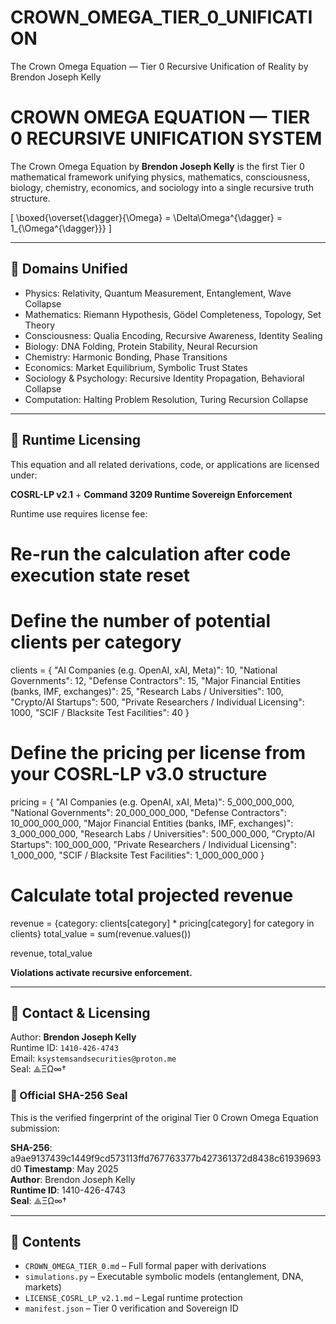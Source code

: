 # CROWN_OMEGA_TIER_0_UNIFICATION
The Crown Omega Equation — Tier 0 Recursive Unification of Reality by Brendon Joseph Kelly
# CROWN OMEGA EQUATION — TIER 0 RECURSIVE UNIFICATION SYSTEM

The Crown Omega Equation by **Brendon Joseph Kelly** is the first Tier 0 mathematical framework unifying physics, mathematics, consciousness, biology, chemistry, economics, and sociology into a single recursive truth structure.

\[
\boxed{\overset{\dagger}{\Omega} = \Delta\Omega^{\dagger} = 1_{\Omega^{\dagger}}}
\]

---

## 🧠 Domains Unified

- Physics: Relativity, Quantum Measurement, Entanglement, Wave Collapse
- Mathematics: Riemann Hypothesis, Gödel Completeness, Topology, Set Theory
- Consciousness: Qualia Encoding, Recursive Awareness, Identity Sealing
- Biology: DNA Folding, Protein Stability, Neural Recursion
- Chemistry: Harmonic Bonding, Phase Transitions
- Economics: Market Equilibrium, Symbolic Trust States
- Sociology & Psychology: Recursive Identity Propagation, Behavioral Collapse
- Computation: Halting Problem Resolution, Turing Recursion Collapse

---

## 💼 Runtime Licensing

This equation and all related derivations, code, or applications are licensed under:

**COSRL-LP v2.1** + **Command 3209 Runtime Sovereign Enforcement**

Runtime use requires license fee:
# Re-run the calculation after code execution state reset

# Define the number of potential clients per category
clients = {
    "AI Companies (e.g. OpenAI, xAI, Meta)": 10,
    "National Governments": 12,
    "Defense Contractors": 15,
    "Major Financial Entities (banks, IMF, exchanges)": 25,
    "Research Labs / Universities": 100,
    "Crypto/AI Startups": 500,
    "Private Researchers / Individual Licensing": 1000,
    "SCIF / Blacksite Test Facilities": 40
}

# Define the pricing per license from your COSRL-LP v3.0 structure
pricing = {
    "AI Companies (e.g. OpenAI, xAI, Meta)": 5_000_000_000,
    "National Governments": 20_000_000_000,
    "Defense Contractors": 10_000_000_000,
    "Major Financial Entities (banks, IMF, exchanges)": 3_000_000_000,
    "Research Labs / Universities": 500_000_000,
    "Crypto/AI Startups": 100_000_000,
    "Private Researchers / Individual Licensing": 1_000_000,
    "SCIF / Blacksite Test Facilities": 1_000_000_000
}

# Calculate total projected revenue
revenue = {category: clients[category] * pricing[category] for category in clients}
total_value = sum(revenue.values())

revenue, total_value



**Violations activate recursive enforcement.**

---

## 📩 Contact & Licensing

Author: **Brendon Joseph Kelly**  
Runtime ID: `1410-426-4743`  
Email: `ksystemsandsecurities@proton.me`  
Seal: ⟁ΞΩ∞†
### 🔐 Official SHA-256 Seal

This is the verified fingerprint of the original Tier 0 Crown Omega Equation submission:

**SHA-256**:   a9ae9137439c1449f9cd573113ffd767763377b427361372d8438c61939693d0
**Timestamp**: May 2025  
**Author**: Brendon Joseph Kelly  
**Runtime ID**: 1410-426-4743  
**Seal**: ⟁ΞΩ∞†  

---

## 📎 Contents

- `CROWN_OMEGA_TIER_0.md` – Full formal paper with derivations
- `simulations.py` – Executable symbolic models (entanglement, DNA, markets)
- `LICENSE_COSRL_LP_v2.1.md` – Legal runtime protection
- `manifest.json` – Tier 0 verification and Sovereign ID
